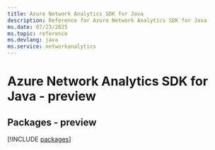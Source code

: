 ```yaml
---
title: Azure Network Analytics SDK for Java
description: Reference for Azure Network Analytics SDK for Java
ms.date: 07/23/2025
ms.topic: reference
ms.devlang: java
ms.service: networkanalytics
---
```

# Azure Network Analytics SDK for Java - preview
## Packages - preview
[!INCLUDE [packages](network-analytics-index.md)]